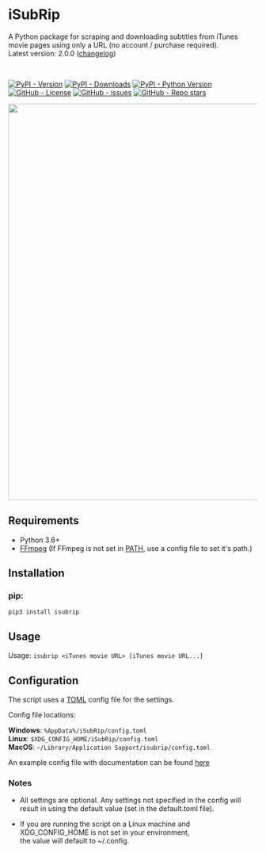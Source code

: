 # iSubRip
A Python package for scraping and downloading subtitles from iTunes movie pages using only a URL (no account / purchase required).  
Latest version: 2.0.0 ([changelog](https://github.com/MichaelYochpaz/iSubRip/blob/main/CHANGELOG.md))  

</br>
  
[![PyPI - Version](https://img.shields.io/pypi/v/isubrip)](https://python.org/pypi/isubrip)
[![PyPI - Downloads](https://pepy.tech/badge/isubrip)](https://python.org/pypi/isubrip)
[![PyPI - Python Version](https://img.shields.io/pypi/pyversions/isubrip)](https://python.org/pypi/isubrip)
[![GitHub - License](https://img.shields.io/github/license/MichaelYochpaz/iSubRip)](https://github.com/MichaelYochpaz/iSubRip/blob/main/LICENSE)
[![GitHub - issues](https://img.shields.io/github/issues/MichaelYochpaz/iSubRip)](https://github.com/MichaelYochpaz/iSubRip/issues)
[![GitHub - Repo stars](https://img.shields.io/github/stars/MichaelYochpaz/iSubRip.svg?color=yellow)](https://github.com/MichaelYochpaz/iSubRip)
  
<p align="center">
  <a href="#"><img src="https://user-images.githubusercontent.com/8832013/151677574-0539aa8b-7f88-4ae8-a85d-948c5338c873.png" width="800"></a>
</p>


##  Requirements
* Python 3.6+
* [FFmpeg](https://github.com/FFmpeg/FFmpeg) (If FFmpeg is not set in [PATH](https://en.wikipedia.org/wiki/PATH_(variable)), use a config file to set it's path.)

##  Installation
### pip:
```
pip3 install isubrip
```

## Usage
Usage: ```isubrip <iTunes movie URL> [iTunes movie URL...]```  

## Configuration
The script uses a [TOML](https://toml.io) config file for the settings.  

Config file locations: 

**Windows**: ```%AppData%/iSubRip/config.toml```  
**Linux**: ```$XDG_CONFIG_HOME/iSubRip/config.toml```  
**MacOS**: ```~/Library/Application Support/isubrip/config.toml```  

An example config file with documentation can be found [here](https://github.com/MichaelYochpaz/iSubRip/blob/main/config.toml)

### Notes
* All settings are optional. Any settings not specified in the config will result in using the default value (set in the default.toml file).

* If you are running the script on a Linux machine and XDG_CONFIG_HOME is not set in your environment,  
  the value will default to ~/.config.
